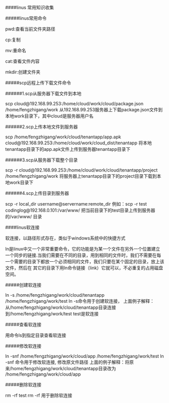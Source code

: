 ####linus 常用知识收集

#####linus常用命令
<p>
pwd:查看当前文件夹路径
</p>

<p>
cp:复制
</p>

<p>
mv:重命名
</p>

<p>
cat:查看文件内容
</p>

<p>
mkdir:创建文件夹
</p>

#####scp远程上传下载文件命令

######1.scp从服务器下载文件到本地
<p>
scp cloud@192.168.99.253:/home/cloud/work/cloud/package.json /home/fengzhigang/work
从192.168.99.253服务器上下载package.json文件到本地work目录下，其中cloud是服务器用户名
</p>


######2.scp上传本地文件到服务器
<p>
scp /home/fengzhigang/work/cloud/tenantapp/app.apk
cloud@192.168.99.253:/home/cloud/work/cloud_dist/tenantapp
将本地tenantapp目录下的app.apk文件上传到服务器tenantapp目录下
</p>


######3.scp从服务器下载整个目录

<p>
 scp -r cloud@192.168.99.253:/home/cloud/work/cloud/tenantapp/project
 /home/fengzhigang/work 
 将服务器上tenantapp目录下的project目录下载到本地work目录下
</p>


######4.scp上传目录到服务器

<p>
scp  -r local_dir username@servername:remote_dir
例如：scp -r test  codinglog@192.168.0.101:/var/www/   
把当前目录下的test目录上传到服务器的/var/www/ 目录
</p>

####linus软连接

<p>
软连接，以路径形式存在，类似于windows系统中的快捷方式
</p>

<p>
 ln是linux中又一个非常重要命令，它的功能是为某一个文件在另外一个位置建立一个同步的链接.当我们需要在不同的目录，用到相同的文件时，我们不需要在每一个需要的目录下都放一个必须相同的文件，我们只要在某个固定的目录，放上该文件，然后在 其它的目录下用ln命令链接（link）它就可以，不必重复的占用磁盘空间。
</p>

#####创建软连接
<p>
ln -s /home/fengzhigang/work/cloud/tenantapp /home/fengzhigang/work/test
ln -s命令用于创建软连接，
上面例子解释：从/home/fengzhigang/work/cloud/tenantapp目录连接到/home/fengzhigang/work/test
test是软连接
</p>

#####查看软连接
<p>
用命令ls到指定目录查看软连接
</p>

#####修改软连接
<p>
ln -snf /home/fengzhigang/work/cloud/app /home/fengzhigang/work/test
ln -snf 命令用于修改软连接, 修改原文件路径
上面的例子解释：将原来/home/fengzhigang/work/cloud/tenantapp目录改为
/home/fengzhigang/work/cloud/app
</p>

#####删除软连接
<p>
rm -rf test
rm -rf 用于删除软连接
</p>